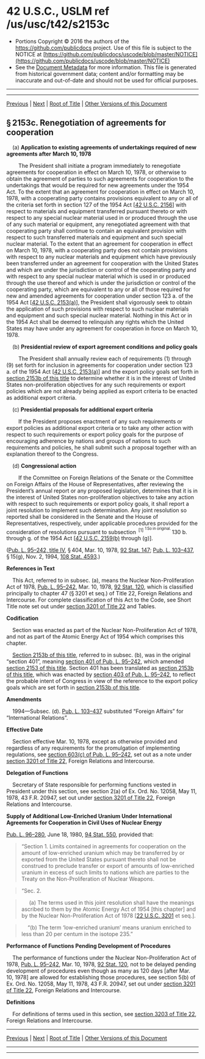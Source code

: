 ---
---

# 42 U.S.C., USLM ref /us/usc/t42/s2153c

* Portions Copyright © 2016 the authors of the https://github.com/publicdocs project.
  Use of this file is subject to the NOTICE at [https://github.com/publicdocs/uscode/blob/master/NOTICE](https://github.com/publicdocs/uscode/blob/master/NOTICE)
* See the [Document Metadata](././../../../../../..//README.md) for more information.
  This file is generated from historical government data; content and/or formatting may be inaccurate and out-of-date and should not be used for official purposes.

----------
----------

[Previous](./../../../../../..//us/usc/t42/ch23/dA/schX/m__us_usc_t42_s2153b.md) | [Next](./../../../../../..//us/usc/t42/ch23/dA/schX/m__us_usc_t42_s2153d.md) | [Root of Title](./../../../../../../) | [Other Versions of this Document](https://publicdocs.github.io/go/links?ns=uslm&ref=%2Fus%2Fusc%2Ft42%2Fs2153c)

## § 2153c. Renegotiation of agreements for cooperation

    (a) __Application to existing agreements of undertakings required of new agreements after__  __March 10, 1978__ 

        The President shall initiate a program immediately to renegotiate agreements for cooperation in effect on March 10, 1978, or otherwise to obtain the agreement of parties to such agreements for cooperation to the undertakings that would be required for new agreements under the 1954 Act. To the extent that an agreement for cooperation in effect on March 10, 1978, with a cooperating party contains provisions equivalent to any or all of the criteria set forth in section 127 of the 1954 Act \[[42 U.S.C. 2156][/us/usc/t42/s2156]\] with respect to materials and equipment transferred pursuant thereto or with respect to any special nuclear material used in or produced through the use of any such material or equipment, any renegotiated agreement with that cooperating party shall continue to contain an equivalent provision with respect to such transferred materials and equipment and such special nuclear material. To the extent that an agreement for cooperation in effect on March 10, 1978, with a cooperating party does not contain provisions with respect to any nuclear materials and equipment which have previously been transferred under an agreement for cooperation with the United States and which are under the jurisdiction or control of the cooperating party and with respect to any special nuclear material which is used in or produced through the use thereof and which is under the jurisdiction or control of the cooperating party, which are equivalent to any or all of those required for new and amended agreements for cooperation under section 123 a. of the 1954 Act \[[42 U.S.C. 2153(a)][/us/usc/t42/s2153/a]\], the President shall vigorously seek to obtain the application of such provisions with respect to such nuclear materials and equipment and such special nuclear material. Nothing in this Act or in the 1954 Act shall be deemed to relinquish any rights which the United States may have under any agreement for cooperation in force on March 10, 1978.

    (b) __Presidential review of export agreement conditions and policy goals__ 

        The President shall annually review each of requirements (1) through (9) set forth for inclusion in agreements for cooperation under section 123 a. of the 1954 Act \[[42 U.S.C. 2153(a)][/us/usc/t42/s2153/a]\] and the export policy goals set forth in [section 2153b of this title][/us/usc/t42/s2153b] to determine whether it is in the interest of United States non-proliferation objectives for any such requirements or export policies which are not already being applied as export criteria to be enacted as additional export criteria.

    (c) __Presidential proposals for additional export criteria__ 

        If the President proposes enactment of any such requirements or export policies as additional export criteria or to take any other action with respect to such requirements or export policy goals for the purpose of encouraging adherence by nations and groups of nations to such requirements and policies, he shall submit such a proposal together with an explanation thereof to the Congress.

    (d) __Congressional action__ 

        If the Committee on Foreign Relations of the Senate or the Committee on Foreign Affairs of the House of Representatives, after reviewing the President’s annual report or any proposed legislation, determines that it is in the interest of United States non-proliferation objectives to take any action with respect to such requirements or export policy goals, it shall report a joint resolution to implement such determination. Any joint resolution so reported shall be considered in the Senate and the House of Representatives, respectively, under applicable procedures provided for the consideration of resolutions pursuant to subsection  <sup>\[1\]</sup>  <sup><sup> 1 So in original. </sup></sup>  130 b. through g. of the 1954 Act \[[42 U.S.C. 2159(b)][/us/usc/t42/s2159/b] through (g)\].

([Pub. L. 95–242, title IV][/us/pl/95/242/tIV], § 404, Mar. 10, 1978, [92 Stat. 147][/us/stat/92/147]; [Pub. L. 103–437][/us/pl/103/437], § 15(g), Nov. 2, 1994, [108 Stat. 4593][/us/stat/108/4593].)

 __References in Text__ 

    This Act, referred to in subsec. (a), means the Nuclear Non-Proliferation Act of 1978, [Pub. L. 95–242][/us/pl/95/242], Mar. 10, 1978, [92 Stat. 120][/us/stat/92/120], which is classified principally to chapter 47 (§ 3201 et seq.) of Title 22, Foreign Relations and Intercourse. For complete classification of this Act to the Code, see Short Title note set out under [section 3201 of Title 22][/us/usc/t22/s3201] and Tables.

 __Codification__ 

    Section was enacted as part of the Nuclear Non-Proliferation Act of 1978, and not as part of the Atomic Energy Act of 1954 which comprises this chapter.

    [Section 2153b of this title][/us/usc/t42/s2153b], referred to in subsec. (b), was in the original “section 401”, meaning [section 401 of Pub. L. 95–242][/us/pl/95/242/s401], which amended [section 2153 of this title][/us/usc/t42/s2153]. Section 401 has been translated as [section 2153b of this title][/us/usc/t42/s2153b], which was enacted by [section 403 of Pub. L. 95–242][/us/pl/95/242/s403], to reflect the probable intent of Congress in view of the reference to the export policy goals which are set forth in [section 2153b of this title][/us/usc/t42/s2153b].

 __Amendments__ 

    1994—Subsec. (d). [Pub. L. 103–437][/us/pl/103/437] substituted “Foreign Affairs” for “International Relations”.

 __Effective Date__ 

    Section effective Mar. 10, 1978, except as otherwise provided and regardless of any requirements for the promulgation of implementing regulations, see [section 603(c) of Pub. L. 95–242][/us/pl/95/242/s603/c], set out as a note under [section 3201 of Title 22][/us/usc/t22/s3201], Foreign Relations and Intercourse.

 __Delegation of Functions__ 

    Secretary of State responsible for performing functions vested in President under this section, see section 2(a) of Ex. Ord. No. 12058, May 11, 1978, 43 F.R. 20947, set out under [section 3201 of Title 22][/us/usc/t22/s3201], Foreign Relations and Intercourse.

 __Supply of Additional Low-Enriched Uranium Under International Agreements for Cooperation in Civil Uses of Nuclear Energy__ 

[Pub. L. 96–280][/us/pl/96/280], June 18, 1980, [94 Stat. 550][/us/stat/94/550], provided that:

> “Section 1. Limits contained in agreements for cooperation on the amount of low-enriched uranium which may be transferred by or exported from the United States pursuant thereto shall not be construed to preclude transfer or export of amounts of low-enriched uranium in excess of such limits to nations which are parties to the Treaty on the Non-Proliferation of Nuclear Weapons.

> “Sec. 2.

>      (a) The terms used in this joint resolution shall have the meanings ascribed to them by the Atomic Energy Act of 1954 \[this chapter\] and by the Nuclear Non-Proliferation Act of 1978 \[[22 U.S.C. 3201][/us/usc/t22/s3201] et seq.\].

>     “(b) The term ‘low-enriched uranium’ means uranium enriched to less than 20 per centum in the isotope 235.”

 __Performance of Functions Pending Development of Procedures__ 

    The performance of functions under the Nuclear Non-Proliferation Act of 1978, [Pub. L. 95–242][/us/pl/95/242], Mar. 10, 1978, [92 Stat. 120][/us/stat/92/120], not to be delayed pending development of procedures even though as many as 120 days \[after Mar. 10, 1978\] are allowed for establishing those procedures, see section 5(b) of Ex. Ord. No. 12058, May 11, 1978, 43 F.R. 20947, set out under [section 3201 of Title 22][/us/usc/t22/s3201], Foreign Relations and Intercourse.

 __Definitions__ 

    For definitions of terms used in this section, see [section 3203 of Title 22][/us/usc/t22/s3203], Foreign Relations and Intercourse.

----------

[Previous](./../../../../../..//us/usc/t42/ch23/dA/schX/m__us_usc_t42_s2153b.md) | [Next](./../../../../../..//us/usc/t42/ch23/dA/schX/m__us_usc_t42_s2153d.md) | [Root of Title](./../../../../../../) | [Other Versions of this Document](https://publicdocs.github.io/go/links?ns=uslm&ref=%2Fus%2Fusc%2Ft42%2Fs2153c)

----------
----------

[/us/usc/t42/s2156]: https://publicdocs.github.io/go/links?ns=uslm&ref=%2Fus%2Fusc%2Ft42%2Fs2156
[/us/usc/t42/s2153/a]: https://publicdocs.github.io/go/links?ns=uslm&ref=%2Fus%2Fusc%2Ft42%2Fs2153%2Fa
[/us/usc/t42/s2153/a]: https://publicdocs.github.io/go/links?ns=uslm&ref=%2Fus%2Fusc%2Ft42%2Fs2153%2Fa
[/us/usc/t42/s2153b]: https://publicdocs.github.io/go/links?ns=uslm&ref=%2Fus%2Fusc%2Ft42%2Fs2153b
[/us/usc/t42/s2159/b]: https://publicdocs.github.io/go/links?ns=uslm&ref=%2Fus%2Fusc%2Ft42%2Fs2159%2Fb
[/us/pl/95/242/tIV]: https://publicdocs.github.io/go/links?ns=uslm&ref=%2Fus%2Fpl%2F95%2F242%2FtIV
[/us/stat/92/147]: https://publicdocs.github.io/go/links?ns=uslm&ref=%2Fus%2Fstat%2F92%2F147
[/us/pl/103/437]: https://publicdocs.github.io/go/links?ns=uslm&ref=%2Fus%2Fpl%2F103%2F437
[/us/stat/108/4593]: https://publicdocs.github.io/go/links?ns=uslm&ref=%2Fus%2Fstat%2F108%2F4593
[/us/pl/95/242]: https://publicdocs.github.io/go/links?ns=uslm&ref=%2Fus%2Fpl%2F95%2F242
[/us/stat/92/120]: https://publicdocs.github.io/go/links?ns=uslm&ref=%2Fus%2Fstat%2F92%2F120
[/us/usc/t22/s3201]: https://publicdocs.github.io/go/links?ns=uslm&ref=%2Fus%2Fusc%2Ft22%2Fs3201
[/us/usc/t42/s2153b]: https://publicdocs.github.io/go/links?ns=uslm&ref=%2Fus%2Fusc%2Ft42%2Fs2153b
[/us/pl/95/242/s401]: https://publicdocs.github.io/go/links?ns=uslm&ref=%2Fus%2Fpl%2F95%2F242%2Fs401
[/us/usc/t42/s2153]: https://publicdocs.github.io/go/links?ns=uslm&ref=%2Fus%2Fusc%2Ft42%2Fs2153
[/us/usc/t42/s2153b]: https://publicdocs.github.io/go/links?ns=uslm&ref=%2Fus%2Fusc%2Ft42%2Fs2153b
[/us/pl/95/242/s403]: https://publicdocs.github.io/go/links?ns=uslm&ref=%2Fus%2Fpl%2F95%2F242%2Fs403
[/us/usc/t42/s2153b]: https://publicdocs.github.io/go/links?ns=uslm&ref=%2Fus%2Fusc%2Ft42%2Fs2153b
[/us/pl/103/437]: https://publicdocs.github.io/go/links?ns=uslm&ref=%2Fus%2Fpl%2F103%2F437
[/us/pl/95/242/s603/c]: https://publicdocs.github.io/go/links?ns=uslm&ref=%2Fus%2Fpl%2F95%2F242%2Fs603%2Fc
[/us/usc/t22/s3201]: https://publicdocs.github.io/go/links?ns=uslm&ref=%2Fus%2Fusc%2Ft22%2Fs3201
[/us/usc/t22/s3201]: https://publicdocs.github.io/go/links?ns=uslm&ref=%2Fus%2Fusc%2Ft22%2Fs3201
[/us/pl/96/280]: https://publicdocs.github.io/go/links?ns=uslm&ref=%2Fus%2Fpl%2F96%2F280
[/us/stat/94/550]: https://publicdocs.github.io/go/links?ns=uslm&ref=%2Fus%2Fstat%2F94%2F550
[/us/usc/t22/s3201]: https://publicdocs.github.io/go/links?ns=uslm&ref=%2Fus%2Fusc%2Ft22%2Fs3201
[/us/pl/95/242]: https://publicdocs.github.io/go/links?ns=uslm&ref=%2Fus%2Fpl%2F95%2F242
[/us/stat/92/120]: https://publicdocs.github.io/go/links?ns=uslm&ref=%2Fus%2Fstat%2F92%2F120
[/us/usc/t22/s3201]: https://publicdocs.github.io/go/links?ns=uslm&ref=%2Fus%2Fusc%2Ft22%2Fs3201
[/us/usc/t22/s3203]: https://publicdocs.github.io/go/links?ns=uslm&ref=%2Fus%2Fusc%2Ft22%2Fs3203


